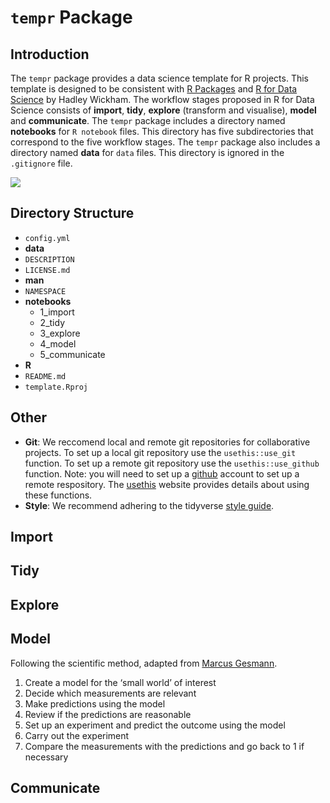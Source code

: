 # `tempr` Package

## Introduction

The `tempr` package provides a data science template for R projects. This template is designed to be consistent with [R Packages](http://r-pkgs.had.co.nz/) and [R for Data Science](https://r4ds.had.co.nz/) by Hadley Wickham. The workflow stages proposed in R for Data Science consists of **import**, **tidy**, **explore** (transform and visualise), **model** and **communicate**. The `tempr` package includes a directory named **notebooks** for `R notebook` files. This directory has five subdirectories that correspond to the five workflow stages. The `tempr` package also includes a directory named **data** for `data` files. This directory is ignored in the `.gitignore` file.

![](https://d33wubrfki0l68.cloudfront.net/795c039ba2520455d833b4034befc8cf360a70ba/558a5/diagrams/data-science-explore.png)

## Directory Structure

- `config.yml`
- **data**
- `DESCRIPTION`
- `LICENSE.md`
- **man**
- `NAMESPACE`
- **notebooks**
    - 1\_import
    - 2\_tidy
    - 3\_explore
    - 4\_model
    - 5\_communicate
- **R**
- `README.md`
- `template.Rproj`

## Other

- **Git**: We reccomend local and remote git repositories for collaborative projects. To set up a local git repository use the `usethis::use_git` function. To set up a remote git repository use the `usethis::use_github` function. Note: you will need to set up a [github](github.com) account to set up a remote respository. The [usethis](https://usethis.r-lib.org/) website provides details about using these functions.
- **Style**: We recommend adhering to the tidyverse [style guide](style.tidyverse.org).

## Import

## Tidy

## Explore

## Model

Following the scientific method, adapted from [Marcus Gesmann](https://magesblog.com/post/principled-bayesian-workflow/).

1. Create a model for the ‘small world’ of interest
2. Decide which measurements are relevant
3. Make predictions using the model
4. Review if the predictions are reasonable
5. Set up an experiment and predict the outcome using the model
6. Carry out the experiment
7. Compare the measurements with the predictions and go back to 1 if necessary

## Communicate
